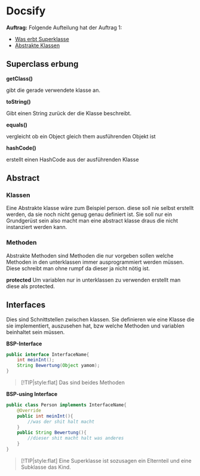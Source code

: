 # Docsify

**Auftrag:**
Folgende Aufteilung hat der Auftrag 1:

* [Was erbt Superklasse](#Superclass)
* [Abstrakte Klassen](#Abstract)

## Superclass erbung

**getClass()**

gibt die gerade verwendete klasse an.

**toString()**

Gibt einen String zurück der die Klasse beschreibt.

**equals()**

vergleicht ob ein Object gleich them ausführenden Objekt ist

**hashCode()**

erstellt einen HashCode aus der ausführenden Klasse

## Abstract

### Klassen

Eine Abstrakte klasse wäre zum Beispiel person. diese soll nie selbst erstellt werden, da sie noch nicht genug genau definiert ist. Sie soll nur ein Grundgerüst sein also macht man eine abstract klasse draus die nicht instanziert werden kann.

### Methoden

Abstrakte Methoden sind Methoden die nur vorgeben sollen welche Methoden in den unterklassen immer ausprogrammiert werden müssen. Diese schreibt man ohne rumpf da dieser ja nicht nötig ist.

**protected**
Um variablen nur in unterklassen zu verwenden erstellt man diese als protected.

## Interfaces 

Dies sind Schnittstellen zwischen klassen. Sie definieren wie eine Klasse die sie implementiert, auszusehen hat, bzw welche Methoden und variablen beinhaltet sein müssen.

**BSP-Interface**

```java
public interface InterfaceName{
    int meinInt();
    String Bewertung(Object yamom);
}

```

> [!TIP|style:flat]
> Das sind beides Methoden
>

**BSP-using Interface**

```java
public class Person implements InterfaceName{
    @Override
    public int meinInt(){
        //was der shit halt macht
    }
    public String Bewertung(){
        //dieser shit macht halt was anderes 
    }
}

```

> [!TIP|style:flat]
> Eine Superklasse ist sozusagen ein Elternteil und eine Subklasse das Kind.
>
